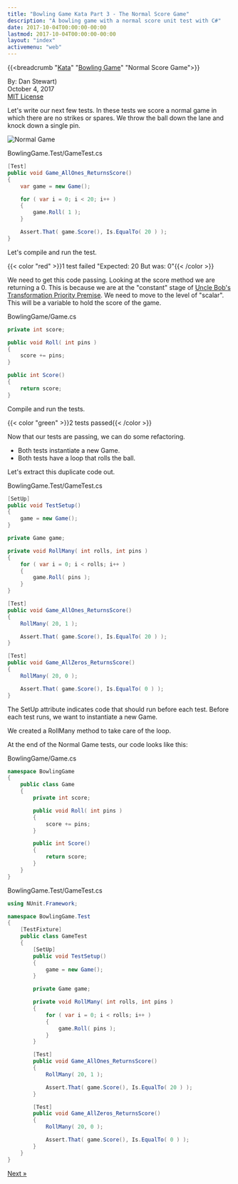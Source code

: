 ```yaml
---
title: "Bowling Game Kata Part 3 - The Normal Score Game"
description: "A bowling game with a normal score unit test with C#"
date: 2017-10-04T00:00:00-00:00
lastmod: 2017-10-04T00:00:00-00:00
layout: "index"
activemenu: "web"
---
```


{{<breadcrumb "[Kata](/kata/)" "[Bowling Game](/bowlinggame/)" "Normal Score Game">}}

By: Dan Stewart)\
October 4, 2017\
[MIT License](https://mit-license.org)

Let's write our next few tests. In these tests we score a normal game in which there
are no strikes or spares. We throw the ball down the lane and knock down a single pin.

![Normal Game](/images/kata/bowlinggame/allones.gif)

BowlingGame.Test/GameTest.cs

```csharp
[Test]
public void Game_AllOnes_ReturnsScore()
{
    var game = new Game();

    for ( var i = 0; i < 20; i++ )
    {
        game.Roll( 1 );
    }

    Assert.That( game.Score(), Is.EqualTo( 20 ) );
}
```

Let's compile and run the test.

{{< color "red" >}}1 test failed "Expected: 20 But was: 0"{{< /color >}}

We need to get this code passing. Looking at the score method we are returning a
0. This is because we are at the "constant" stage of 
[Uncle Bob's Transformation Priority Premise](https://8thlight.com/blog/uncle-bob/2013/05/27/TheTransformationPriorityPremise.html). 
We need to move to the level of "scalar". This will be a variable to hold the score of the game. 

BowlingGame/Game.cs

```csharp
private int score;

public void Roll( int pins )
{
    score += pins;
}

public int Score()
{
    return score;
}
```
        
Compile and run the tests.

{{< color "green" >}}2 tests passed{{< /color >}}

Now that our tests are passing, we can do some refactoring.

* Both tests instantiate a new Game.
* Both tests have a loop that rolls the ball.

Let's extract this duplicate code out.

BowlingGame.Test/GameTest.cs

```csharp
[SetUp]
public void TestSetup()
{
    game = new Game();
}

private Game game;

private void RollMany( int rolls, int pins )
{
    for ( var i = 0; i < rolls; i++ )
    {
        game.Roll( pins );
    }
}

[Test]
public void Game_AllOnes_ReturnsScore()
{
    RollMany( 20, 1 );

    Assert.That( game.Score(), Is.EqualTo( 20 ) );
}

[Test]
public void Game_AllZeros_ReturnsScore()
{
    RollMany( 20, 0 );

    Assert.That( game.Score(), Is.EqualTo( 0 ) );
}
```
        
The SetUp attribute indicates code that should run before each test. Before each
test runs, we want to instantiate a new Game.

We created a RollMany method to take care of the loop.

At the end of the Normal Game tests, our code looks like this:

BowlingGame/Game.cs

```csharp
namespace BowlingGame
{
    public class Game
    {
        private int score;

        public void Roll( int pins )
        {
            score += pins;
        }

        public int Score()
        {
            return score;
        }
    }
}
```
                
BowlingGame.Test/GameTest.cs

```csharp
using NUnit.Framework;

namespace BowlingGame.Test
{
    [TestFixture]
    public class GameTest
    {
        [SetUp]
        public void TestSetup()
        {
            game = new Game();
        }

        private Game game;

        private void RollMany( int rolls, int pins )
        {
            for ( var i = 0; i < rolls; i++ )
            {
                game.Roll( pins );
            }
        }

        [Test]
        public void Game_AllOnes_ReturnsScore()
        {
            RollMany( 20, 1 );

            Assert.That( game.Score(), Is.EqualTo( 20 ) );
        }

        [Test]
        public void Game_AllZeros_ReturnsScore()
        {
            RollMany( 20, 0 );

            Assert.That( game.Score(), Is.EqualTo( 0 ) );
        }
    }
}
```

[Next &raquo;](/bowlinggame/sparegame)